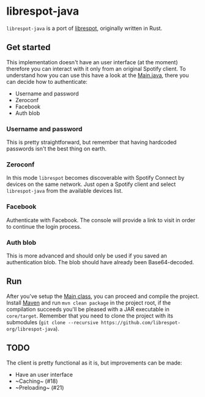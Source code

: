 # librespot-java
`librespot-java` is a port of [librespot](https://github.com/librespot-org/librespot), originally written in Rust.

## Get started
This implementation doesn't have an user interface (at the moment) therefore you can interact with it only from an original Spotify client. To understand how you can use this have a look at the [Main.java](https://github.com/librespot-org/librespot-java/blob/master/core/src/main/java/org/librespot/spotify/Main.java), there you can decide how to authenticate:
- Username and password
- Zeroconf
- Facebook
- Auth blob

### Username and password
This is pretty straightforward, but remember that having hardcoded passwords isn't the best thing on earth.

### Zeroconf
In this mode `librespot` becomes discoverable with Spotify Connect by devices on the same network. Just open a Spotify client and select `librespot-java` from the available devices list.

### Facebook
Authenticate with Facebook. The console will provide a link to visit in order to continue the login process.

### Auth blob
This is more advanced and should only be used if you saved an authentication blob. The blob should have already been Base64-decoded.

## Run
After you've setup the [Main class](https://github.com/librespot-org/librespot-java/blob/master/core/src/main/java/org/librespot/spotify/Main.java), you can proceed and compile the project. Install [Maven](https://maven.apache.org/) and run `mvn clean package` in the project root, if the compilation succeeds you'll be pleased with a JAR executable in `core/target`. Remember that you need to clone the project with its submodules (`git clone --recursive https://github.com/librespot-org/librespot-java`).

## TODO
The client is pretty functional as it is, but improvements can be made:
- Have an user interface
- ~Caching~ (#18)
- ~Preloading~ (#21)
